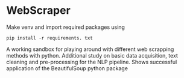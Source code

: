 # WebScraper

Make venv and import required packages using

```pip install -r requirements. txt```

A working sandbox for playing around with different web scrapping methods with python.
Additional study on basic data acquisition, text cleaning and pre-processing for the NLP pipeline.
Shows successful application of the BeautifulSoup python package
